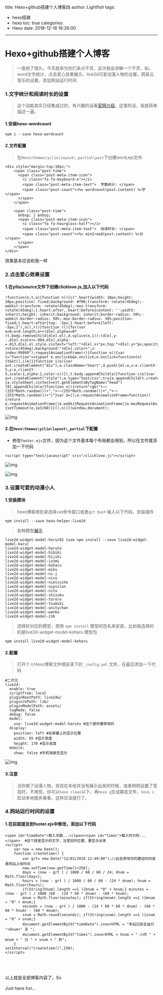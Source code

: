 title: Hexo+github搭建个人博客四
author: Lightfish
tags:
  - hexo搭建
  - hexo
toc: true
categories:
  - Hexo
date: 2018-12-16 16:26:00
---
# Hexo+github搭建个人博客

>一直拖了很久，今天就来为你们来点干货，这次我会讲解一个干货，如，word文字统计，点击爱心效果展示，live2d可爱动漫人物的设置，网易云音乐的设置，添加网站运行时间

<!-- more -->

### 1.文字统计和阅读时长的设置

>这个动能其实已经集成过的，有兴趣的话看[官网介绍](https://www.npmjs.com/package/hexo-wordcount)。这里的话，我就简单描述一遍。

#### 1.安装hexo-wordcount

```
npm i --save hexo-wordcount
```
#### 2.文件配置

>在`Hexo\themes\yilia\layout\_partial\post`下创建word,ejs文件

```
<div style="margin-top:10px;">
    <span class="post-time">
      <span class="post-meta-item-icon">
        <i class="fa fa-keyboard-o"></i>
        <span class="post-meta-item-text">  字数统计: </span>
        <span class="post-count"><%= wordcount(post.content) %>字</span>
      </span>
    </span>

    <span class="post-time">
      &nbsp; | &nbsp;
      <span class="post-meta-item-icon">
        <i class="fa fa-hourglass-half"></i>
        <span class="post-meta-item-text">  阅读时长: </span>
        <span class="post-count"><%= min2read(post.content) %>分</span>
      </span>
    </span>
</div>
```

效果基本应该和我一样

### 2.点击爱心效果设置

#### 1.在yilia/source文件下创建clicklove.js,加入以下代码

```
!function(e,t,a){function n(){c(".heart{width: 10px;height: 10px;position: fixed;background: #f00;transform: rotate(45deg);-webkit-transform: rotate(45deg);-moz-transform: rotate(45deg);}.heart:after,.heart:before{content: '';width: inherit;height: inherit;background: inherit;border-radius: 50%;-webkit-border-radius: 50%;-moz-border-radius: 50%;position: fixed;}.heart:after{top: -5px;}.heart:before{left: -5px;}"),o(),r()}function r(){for(var e=0;e<d.length;e++)d[e].alpha<=0?(t.body.removeChild(d[e].el),d.splice(e,1)):(d[e].y--,d[e].scale+=.004,d[e].alpha-=.013,d[e].el.style.cssText="left:"+d[e].x+"px;top:"+d[e].y+"px;opacity:"+d[e].alpha+";transform:scale("+d[e].scale+","+d[e].scale+") rotate(45deg);background:"+d[e].color+";z-index:99999");requestAnimationFrame(r)}function o(){var t="function"==typeof e.onclick&&e.onclick;e.onclick=function(e){t&&t(),i(e)}}function i(e){var a=t.createElement("div");a.className="heart",d.push({el:a,x:e.clientX-5,y:e.clientY-5,scale:1,alpha:1,color:s()}),t.body.appendChild(a)}function c(e){var a=t.createElement("style");a.type="text/css";try{a.appendChild(t.createTextNode(e))}catch(t){a.styleSheet.cssText=e}t.getElementsByTagName("head")[0].appendChild(a)}function s(){return"rgb("+~~(255*Math.random())+","+~~(255*Math.random())+","+~~(255*Math.random())+")"}var d=[];e.requestAnimationFrame=function(){return e.requestAnimationFrame||e.webkitRequestAnimationFrame||e.mozRequestAnimationFrame||e.oRequestAnimationFrame||e.msRequestAnimationFrame||function(e){setTimeout(e,1e3/60)}}(),n()}(window,document);
```
![img](https://ws1.sinaimg.cn/large/006bO2RVly1fywxbno7f7j30p60e5jta.jpg)


#### 2.在`Hexo\themes\yilia\layout\_partial`下配置

* 修改`footer.ejs`文件，因为这个文件基本每个布局都会用到，所以在文件尾添加一下代码

```
<script type="text/javascript" src="/clicklove.js"></script>
```

![img](https://ws1.sinaimg.cn/large/006bO2RVly1fywxbns0roj30nl0fd0vs.jpg)

![img](https://ws1.sinaimg.cn/large/006bO2RVly1fywxbo19s1j30v805x74m.jpg)

### 3.设置可爱的动漫小人

#### 1.安装模块

>hexo博客根目录选择`cmd`命令窗口或者`git bash` 输入以下代码，安装插件

```
npm install --save hexo-helper-live2d
```

>各种模型[展示](https://huaji8.top/post/live2d-plugin-2.0/)

```
live2d-widget-model-haru/02 (use npm install --save live2d-widget-model-haru)
live2d-widget-model-haruto
live2d-widget-model-hibiki
live2d-widget-model-hijiki
live2d-widget-model-izumi
live2d-widget-model-koharu
live2d-widget-model-miku
live2d-widget-model-ni-j
live2d-widget-model-nico
live2d-widget-model-nietzsche
live2d-widget-model-nipsilon
live2d-widget-model-nito
live2d-widget-model-shizuku
live2d-widget-model-tororo
live2d-widget-model-tsumiki
live2d-widget-model-unitychan
live2d-widget-model-wanko
live2d-widget-model-z16
```

>选择好对应的模型，使用 `npm install` 模型的包名来安装，比如我选择的的是live2d-widget-model-koharu 模型包

```
npm install live2d-widget-model-koharu
```

#### 2.配置
>打开个人Hexo博客文件根目录下的 `_config.yml` 文件，在最后添加一下代码

```
#二次元
live2d:
  enable: true
  scriptFrom: local
  pluginRootPath: live2dw/
  pluginJsPath: lib/
  pluginModelPath: assets/
  tagMode: false
  debug: false
  model:
    use: live2d-widget-model-haruto #这个是你要修改的
  display:
    position: left #在屏幕上的显示位置
    width: 85 #显示宽度
    height: 170 #显示高度
  mobile:
    show: false #手机端是否显示
```

![img](https://ws1.sinaimg.cn/large/006bO2RVly1fywxbo3z7mj30zi0hb0xm.jpg)

#### 3.**注意** 

>当你换了动漫人物，发现在本地并没有展示出来的时候，或者明明设置了宽高时，不用慌，你可以`hexo clean`以下，再`hexo g`生成静态文件，`hexo s`启动本地服务看看，这样应该就行了。

### 4.网站运行时间的设置

#### 1.在前面提及到footer.ejs中修改，添加以下代码

```
<span id="timeDate">载入天数...</span><span id="times">载入时分秒...</span>  #这个就是显示的文字，注意加的位置，要显示出来
<script>
    var now = new Date(); 
    function createtime() { 
        var grt= new Date("12/03/2018 12:49:00");//此处修改你的建站时间或者网站上线时间 
        now.setTime(now.getTime()+250); 
        days = (now - grt ) / 1000 / 60 / 60 / 24; dnum = Math.floor(days); 
        hours = (now - grt ) / 1000 / 60 / 60 - (24 * dnum); hnum = Math.floor(hours); 
        if(String(hnum).length ==1 ){hnum = "0" + hnum;} minutes = (now - grt ) / 1000 /60 - (24 * 60 * dnum) - (60 * hnum); 
        mnum = Math.floor(minutes); if(String(mnum).length ==1 ){mnum = "0" + mnum;} 
        seconds = (now - grt ) / 1000 - (24 * 60 * 60 * dnum) - (60 * 60 * hnum) - (60 * mnum); 
        snum = Math.round(seconds); if(String(snum).length ==1 ){snum = "0" + snum;} 
        document.getElementById("timeDate").innerHTML = "本站已安全运行 "+dnum+" 天 "; 
        document.getElementById("times").innerHTML = hnum + " 小时 " + mnum + " 分 " + snum + " 秒"; 
    } 
setInterval("createtime()",250);
</script>
```
<br><br><br>
以上就是全部博客内容了，So<br><br>Just have fun...